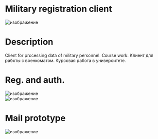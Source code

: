 # Military registration client
![изображение](https://user-images.githubusercontent.com/98654420/178259176-8701dc6f-6935-426b-a48b-9bec1547ff71.png)

# Description
Client for processing data of military personnel. Course work.
Клиент для работы с военкоматом. Курсовая работа в университете.

# Reg. and auth.
![изображение](https://user-images.githubusercontent.com/98654420/178258991-af13804a-f42d-4a2a-a32a-0881963ea134.png)  
![изображение](https://user-images.githubusercontent.com/98654420/178259010-7d0c9337-626f-4d44-9dcd-3bbbf76e1c27.png)

# Mail prototype
![изображение](https://user-images.githubusercontent.com/98654420/178259304-cffed4c8-3623-4741-ac7c-305808a0ddad.png)
